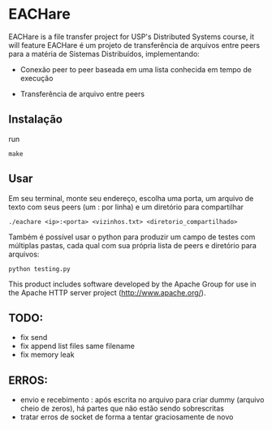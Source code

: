 # EACHare

EACHare is a file transfer project for USP's Distributed Systems course, it will feature
EACHare é um projeto de transferência de arquivos entre peers para a matéria de Sistemas Distribuídos, implementando:

- Conexão peer to peer baseada em uma lista conhecida em tempo de execução

- Transferência de arquivo entre peers

## Instalação

run
```console
make
```

## Usar

Em seu terminal, monte seu endereço, escolha uma porta, um arquivo de texto com seus peers (um <ip>:<porta> por linha) e um diretório para compartilhar
```console
./eachare <ip>:<porta> <vizinhos.txt> <diretorio_compartilhado>
```

Também é possível usar o python para produzir um campo de testes com múltiplas pastas, cada qual com sua própria lista de peers e diretório para arquivos:
```console
python testing.py
```

This product includes software developed by the Apache Group for use in the Apache HTTP server project (http://www.apache.org/).

## TODO:
- fix send
- fix append list files same filename
- fix memory leak

## ERROS:
- envio e recebimento : após escrita no arquivo para criar dummy (arquivo cheio de zeros), há partes que não estão sendo sobrescritas
- tratar erros de socket de forma a tentar graciosamente de novo
